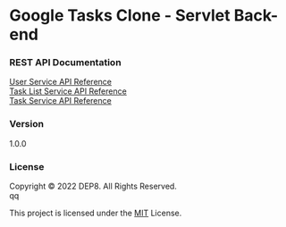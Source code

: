 # Google Tasks Clone - Servlet Back-end

### REST API Documentation
[User Service API Reference](https://documenter.getpostman.com/view/2805535/UyxnEkBp) <br>
[Task List Service API Reference](https://documenter.getpostman.com/view/2805535/Uyxoh3uc) <br>
[Task Service API Reference](https://documenter.getpostman.com/view/2805535/Uyxoj56p)

### Version
1.0.0

### License
Copyright © 2022 DEP8. All Rights Reserved. <br>qq

This project is licensed under the [MIT](LICENSE.txt) License.